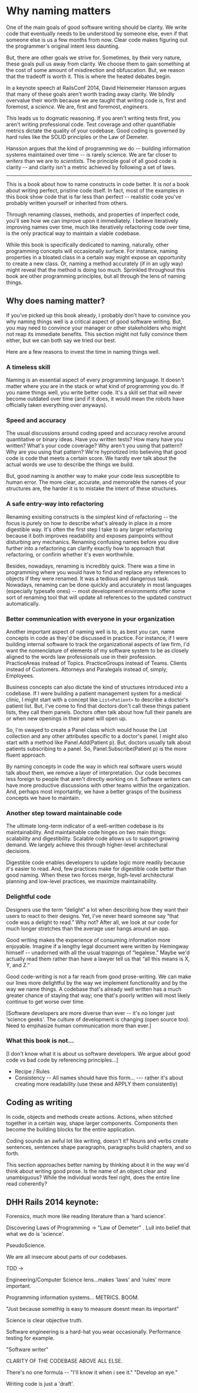 # Why naming matters

One of the main goals of good software writing should be clarity. We write code that eventually needs to be understood by someone else, even if that someone else is us a few months from now. Clear code makes figuring out the programmer's original intent less daunting.

But, there are other goals we strive for. Sometimes, by their very nature, these goals pull us away from clarity. We choose them to gain something at the cost of some amount of misdirection and obfuscation. But, we reason that the tradeoff is worth it. This is where the heated debates begin.

In a keynote speech at RailsConf 2014, David Heinemeier Hansson argues that many of these goals aren't worth trading away clarity. We blindly overvalue their worth because we are taught that writing code is, first and foremost, a _science_. We are, first and foremost, _engineers_.

This leads us to dogmatic reasoning. If you aren't writing tests first, you aren't writing professional code. Test coverage and other quantifiable metrics dictate the quality of your codebase. Good coding is governed by hard rules like the SOLID principles or the Law of Demeter.

Hansson argues that the kind of programming we do -- building information systems maintained over time -- is rarely science. We are far closer to _writers_  than we are to _scientists_. The principle goal of all good code is clarity -- and clarity isn't a metric achieved by following a set of laws.

---


This is a book about how to name constructs in code better. It is _not_ a book about writing perfect, pristine code itself. In fact, most of the examples in this book show code that is far less than perfect -- realistic code you've probably written yourself or inherited from others. 

Through renaming classes, methods, and properties of imperfect code, you'll see how we can improve upon it immediately. I believe iteratively improving names over time, much like iteratively refactoring code over time, is the only practical way to maintain a viable codebase.

While this book is specifically dedicated to naming, naturally, other programming concepts will occasionally surface. For instance, naming properties in a bloated class in a certain way might expose an opportunity to create a new class. Or, naming a method accurately (if in an ugly way) might reveal that the method is doing too much. Sprinkled throughout this book are other programming principles, but all through the lens of naming things.

## Why does naming matter?

If you've picked up this book already, I probably don't have to convince you why naming things well is a critical aspect of good software writing. But, you may need to convince your manager or other stakeholders who might not reap its immediate benefits. This section might not fully convince them either, but we can both say we tried our best.

Here are a few reasons to invest the time in naming things well.

### A timeless skill

Naming is an essential aspect of every programming language. It doesn't matter where you are in the stack or what kind of programming you do. If you name things well, you write better code. It's a skill set that will never become outdated over time (and if it does, it would mean the robots have officially taken everything over anyways).

### Speed and accuracy

The usual discussions around coding speed and accuracy revolve around quantitative or binary ideas. Have you written tests? How many have you written? What's your code coverage? Why aren't you using that pattern? Why are you using that pattern? We're hypnotized into believing that good code is code that meets a certain score.  We hardly ever talk about the actual words we use to describe the things we build.

But, good naming is another way to make your code less susceptible to human error. The more clear, accurate, and memorable the names of your structures are, the harder it is to mistake the intent of these structures.

### A safe entry-way into refactoring

Renaming exisiting constructs is the simplest kind of refactoring -- the focus is purely on how to describe what's already in place in a more digestible way. It's often the first step I take to any larger refactoring because it both improves readability and exposes painpoints without disturbing any mechanics. Renaming confusing names before you dive further into a refactoring can clarify exactly how to approach that refactoring, or confirm whether it's even worthwhile.

Besides, nowadays, renaming is incredibly quick. There was a time in programming where you would have to find and replace any references to objects if they were renamed. It was a tedious and dangerous task. Nowadays, renaming can be done quickly and accurately in most languages (especially typesafe ones) -- most development environments offer some sort of renaming tool that will update all references to the updated construct automatically. 

### Better communication with everyone in your organization

Another important aspect of naming well is to, as best you can, name concepts in code as they'd be discussed in practice. For instance, if I were building internal software to track the organizational aspects of law firm, I'd want the nomenclature of elements of my software system to be as closely aligned to the words law professionals use in their profession. PracticeAreas instead of Topics. PracticeGroups instead of Teams. Clients instead of Customers. Attorneys and Paralegals instead of, simply, Employees.

Business concepts can also dictate the kind of structures introduced into a codebase. If I were building a patient management system for a medical clinic, I might start with a concept like `List<Patient>` to describe a doctor's patient list. But, I've come to find that doctors don't call these things patient lists, they call them panels. Doctors often talk about how full their panels are or when new openings in their panel will open up.

So, I'm swayed to create a Panel class which would house the List<Patient> collection and any other attributes specific to a doctor's panel. I might also start with a method like Panel.Add(Patient p). But, doctors usually talk about patients subscribing to a panel. So, Panel.Subscribe(Patient p) is the more fluent approach.

By naming concepts in code the way in which real software users would talk about them, we remove a layer of interpretation.  Our code becomes less foreign to people that aren't directly working on it. Software writers can have more productive discussions with other teams within the organization. And, perhaps most importantly, we have a better grasps of the business concepts we have to maintain.

### Another step toward maintainable code

The ultimate long-term indicator of a well-written codebase is its maintainability. And maintainable code hinges on two main things: scalability and digestibility. Scalable code allows us to support growing demand. We largely achieve this through higher-level architectural decisions. 

Digestible code enables developers to update logic more readily because it's easier to read. And, few practices make for digestible code better than good naming. When these two forces merge, high-level architectural planning and low-level practices, we maximize maintainability.

### Delightful code

Designers use the term “delight” a lot when describing how they want their users to react to their designs. Yet, I've never heard someone say “that code was a delight to read.” Why not? After all, we look at our code for much longer stretches than the average user hangs around an app.

Good writing makes the experience of consuming information more enjoyable. Imagine if a lengthy legal document were written by Hemingway himself -- unadorned with all the usual trappings of “legalese.” Maybe we'd actually read them rather than have a lawyer tell us that “all this means is X, Y, and Z.”

Good code-writing is not a far reach from good prose-writing. We can make our lines more delightful by the way we implement functionality and by the way we name things. A codebase that's already well written has a much greater chance of staying that way; one that's poorly written will most likely continue to get worse over time.

[Software developers are more diverse than ever -- it's no longer just ‘science geeks'. The culture of development is changing (open source too). Need to emphasize human communication more than ever.]


### What this book is not...
[I don't know what it is about us software developers. We argue about good code vs bad code by referencing principles...]


* Recipe / Rules
* Consistency -- All names should have this form... --- rather it's about creating more readability (use these and APPLY them consistently)


## Coding as writing

In code, objects and methods create actions. Actions, when stitched together in a certain way, shape larger components. Components then become the building blocks for the entire application. 

Coding sounds an awful lot like writing, doesn't it? Nouns and verbs create sentences, sentences shape paragraphs, paragraphs build chapters, and so forth.

This section approaches better naming by thinking about it in the way we'd think about writing good prose. Is the name of an object clear and unambiguous? While the individual words feel right, does the entire line read coherently?


## DHH Rails 2014 keynote:


Forensics, much more like reading literature than a 'hard science'.

Discovering Laws of Programming -> "Law of Demeter" . Lull into belief that what we do is 'science'.

PseudoScience.

We are all insecure about parts of our codebases.

TDD -> 

Engineering/Computer Science lens...makes 'laws' and 'rules' more important.

Programming information systems...  METRICS. BOOM. 

"Just because somethig is easy to measure doesnt mean its important"

Science is clear objective truth.

Software engineering is a hard-hat you wear occasionally. Performance testing for example.

"Software writer"

CLARITY OF THE CODEBASE ABOVE ALL ELSE.

There's no one formula -- "I'll know it when i see it." "Develop an eye."


Writing code is just a 'draft'.

